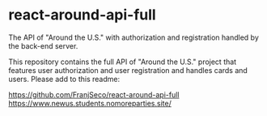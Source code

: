# react-around-api-full
The API of "Around the U.S." with authorization and registration handled by the back-end server.

This repository contains the full API of "Around the U.S." project that features user authorization and user registration and handles cards and users. Please add to this readme:


https://github.com/FranjSeco/react-around-api-full
https://www.newus.students.nomoreparties.site/
